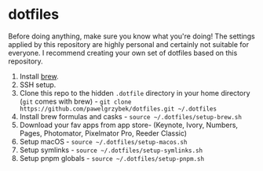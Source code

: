 # dotfiles

Before doing anything, make sure you know what you're doing! The settings applied by this repository are highly personal and certainly not suitable for everyone. I recommend creating your own set of dotfiles based on this repository.

1. Install [brew](https://brew.sh).
1. SSH setup.
1. Clone this repo to the hidden `.dotfile` directory in your home directory
   (`git` comes with brew) -
   `git clone https://github.com/pawelgrzybek/dotfiles.git ~/.dotfiles`
1. Install brew formulas and casks - `source ~/.dotfiles/setup-brew.sh`
1. Download your fav apps from app store- (Keynote, Ivory, Numbers, Pages,
   Photomator, Pixelmator Pro, Reeder Classic)
1. Setup macOS - `source ~/.dotfiles/setup-macos.sh`
1. Setup symlinks - `source ~/.dotfiles/setup-symlinks.sh`
1. Setup pnpm globals - `source ~/.dotfiles/setup-pnpm.sh`
